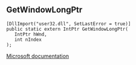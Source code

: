 ## GetWindowLongPtr

```
[DllImport("user32.dll", SetLastError = true)]
public static extern IntPtr GetWindowLongPtr(
   IntPtr hWnd,
   int nIndex
);
```

[Microsoft documentation](TODO)
